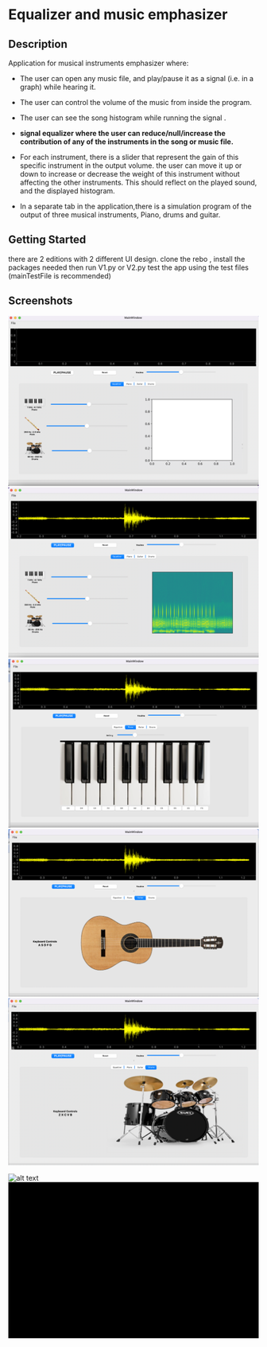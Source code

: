 
# Equalizer and music emphasizer
## Description

Application for musical instruments emphasizer where:
- The user can open any music file, and play/pause it as a signal (i.e. in a graph) while hearing it.
- The user can control the volume of the music from inside the program.
- The user can see the song histogram while running the signal .
- **signal equalizer where the user can reduce/null/increase the contribution of any of the
instruments in the song or music file.**
- For each instrument, there is a slider that represent the gain of this specific instrument in the output
volume. the user can move it up or down to increase or decrease the weight of this instrument without affecting the other
instruments. This should reflect on the played sound, and the displayed histogram.


- In a separate tab in the application,there is a simulation program of the output of three musical instruments, Piano, drums and guitar.


## Getting Started
there are 2 editions with 2 different UI design.
clone the rebo , install the packages needed then run  V1.py or V2.py
test the app using the test files (mainTestFile is recommended)




## Screenshots

![](ScreenShots/ss1.png)
![](ScreenShots/ss2.png)
![](ScreenShots/ss3.png)
![](ScreenShots/ss4.png)
![](ScreenShots/ss5.png)



![alt text](ScreenShots/GIF1.gif)
![alt text](ScreenShots/GIF2.gif)



